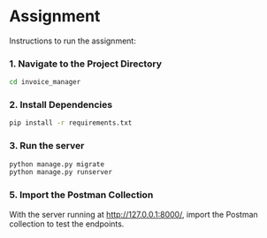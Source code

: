 # Assignment

Instructions to run the assignment:

### 1. Navigate to the Project Directory
```bash
cd invoice_manager
```

### 2. Install Dependencies
```bash
pip install -r requirements.txt
```

### 3. Run the server
```bash
python manage.py migrate
python manage.py runserver
```

### 5. Import the Postman Collection
With the server running at http://127.0.0.1:8000/, import the Postman collection to test the endpoints.
